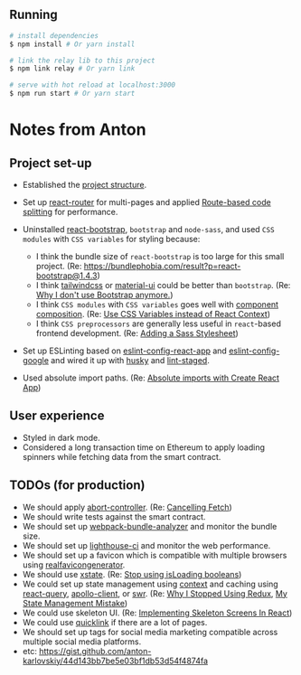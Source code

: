 
## Running

```bash
# install dependencies
$ npm install # Or yarn install

# link the relay lib to this project
$ npm link relay # Or yarn link

# serve with hot reload at localhost:3000
$ npm run start # Or yarn start
```

# Notes from Anton

## Project set-up
  - Established the [project structure](https://dev.to/syakirurahman/react-project-structure-best-practices-for-scalable-application-18kk).
  - Set up [react-router](https://github.com/ReactTraining/react-router) for multi-pages and applied [Route-based code splitting](https://reactjs.org/docs/code-splitting.html#route-based-code-splitting) for performance.
  - Uninstalled [react-bootstrap](https://github.com/react-bootstrap/react-bootstrap), `bootstrap` and `node-sass`, and used `CSS modules` with `CSS variables` for styling because:
    
    * I think the bundle size of `react-bootstrap` is too large for this small project. (Re: https://bundlephobia.com/result?p=react-bootstrap@1.4.3)
    * I think [tailwindcss](https://tailwindcss.com/) or [material-ui](https://github.com/mui-org/material-ui) could be better than `bootstrap`. (Re: [Why I don't use Bootstrap anymore.](https://dev.to/codedgar/why-i-don-t-use-bootstrap-anymore-b8))
    * I think `CSS modules` with `CSS variables` goes well with [component composition](https://reactjs.org/docs/composition-vs-inheritance.html). (Re: [Use CSS Variables instead of React Context](https://epicreact.dev/css-variables/))
    * I think `CSS preprocessors` are generally less useful in `react`-based frontend development. (Re: [Adding a Sass Stylesheet](https://create-react-app.dev/docs/adding-a-sass-stylesheet/))
  - Set up ESLinting based on [eslint-config-react-app](https://github.com/facebook/create-react-app/tree/master/packages/eslint-config-react-app) and [eslint-config-google](https://github.com/google/eslint-config-google) and wired it up with [husky](https://github.com/typicode/husky) and [lint-staged](https://github.com/okonet/lint-staged).
  - Used absolute import paths. (Re: [Absolute imports with Create React App](https://medium.com/hackernoon/absolute-imports-with-create-react-app-4c6cfb66c35d))

## User experience
  - Styled in dark mode.
  - Considered a long transaction time on Ethereum to apply loading spinners while fetching data from the smart contract.

## TODOs (for production)
  - We should apply [abort-controller](https://gist.github.com/kentcdodds/b36572b6e9227207e6c71fd80e63f3b4). (Re: [Cancelling Fetch](https://academind.com/tutorials/useeffect-abort-http-requests/#cancelling-fetch))
  - We should write tests against the smart contract.
  - We should set up [webpack-bundle-analyzer](https://github.com/webpack-contrib/webpack-bundle-analyzer) and monitor the bundle size.
  - We should set up [lighthouse-ci](https://github.com/GoogleChrome/lighthouse-ci) and monitor the web performance.
  - We should set up a favicon which is compatible with multiple browsers using [realfavicongenerator](https://realfavicongenerator.net/).
  - We should use [xstate](https://github.com/davidkpiano/xstate). (Re: [Stop using isLoading booleans](https://kentcdodds.com/blog/stop-using-isloading-booleans))
  - We could set up state management using [context](https://reactjs.org/docs/context.html) and caching using [react-query](https://github.com/tannerlinsley/react-query), [apollo-client](https://github.com/apollographql/apollo-client), or [swr](https://github.com/vercel/swr). (Re: [Why I Stopped Using Redux](https://dev.to/g_abud/why-i-quit-redux-1knl), [My State Management Mistake](https://epicreact.dev/my-state-management-mistake/))
  - We could use skeleton UI. (Re: [Implementing Skeleton Screens In React](https://www.smashingmagazine.com/2020/04/skeleton-screens-react/))
  - We could use [quicklink](https://github.com/GoogleChromeLabs/quicklink) if there are a lot of pages.
  - We should set up tags for social media marketing compatible across multiple social media platforms.
  - etc: https://gist.github.com/anton-karlovskiy/44d143bb7be5e03bf1db53d54f4874fa
